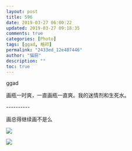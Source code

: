 ```yaml
---
layout: post
title: 596
date: 2019-03-27 06:00:22
updated: 2019-03-27 09:18:35
comments: true
categories: [Photo]
tags: [ggad, 格邓]
permalink: "2433ed_12e407446"
author: "猫厨"
description: ""
toc: true
---
```


<p>ggad</p> 
<p>画瓶一时爽，一直画瓶一直爽。我的迷情剂和生死水。&nbsp;<br /></p> 
<p>----------</p> 
<p>画总得继续画不是么</p>

![](/img/img_cVZNdzJtQk9JV2RKWW44UVdFVjl3RGhDUUp4ZW1XbTkvUDd4cjBLNzZuUDBucmFPazdNaXh3PT0.jpg)

![](/img/img_cVZNdzJtQk9JV2Q5Z0p1KzFncDZYTHQ5TEtlTEJCdlcxdG9PbzU5WEdobHhlbHhMV2FkRGRRPT0.jpg)
